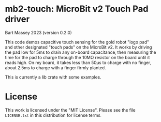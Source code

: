 # mb2-touch: MicroBit v2 Touch Pad driver
Bart Massey 2023 (version 0.2.0)

This code demos capacitive touch sensing for the gold robot
"logo pad" and other designated "touch pads" on the MicroBit
v2. It works by driving the pad low for 5ms to drain any
on-board capacitance, then measuring the time for the pad to
charge through the 10MΩ resistor on the board until it reads
high. On my board, it takes less than 50µs to charge with no
finger, about 2.5ms to charge with a finger firmly planted.

This is currently a lib crate with some examples.

# License

This work is licensed under the "MIT License". Please see the file
`LICENSE.txt` in this distribution for license terms.
